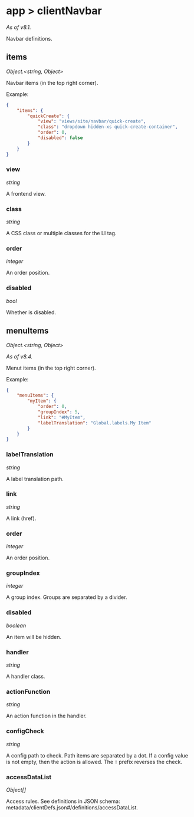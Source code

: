 # app > clientNavbar

*As of v8.1.*

Navbar definitions.

## items

*Object.<string, Object\>*

Navbar items (in the top right corner).

Example:

```json
{
    "items": {
        "quickCreate": {
            "view": "views/site/navbar/quick-create",
            "class": "dropdown hidden-xs quick-create-container",
            "order": 0,
            "disabled": false
        }
    }
}
```

### view

*string*

A frontend view.

### class

*string*

A CSS class or multiple classes for the LI tag.

### order

*integer*

An order position.

### disabled

*bool*

Whether is disabled.

## menuItems

*Object.<string, Object\>*

*As of v8.4.*

Menut items (in the top right corner).

Example:

```json
{
    "menuItems": {
        "myItem": {
            "order": 0,
            "groupIndex": 5,
            "link": "#MyItem",
            "labelTranslation": "Global.labels.My Item"
        }
    }
}
```

### labelTranslation

*string*

A label translation path.

### link

*string*

A link (href).

### order

*integer*

An order position.

### groupIndex

*integer*

A group index. Groups are separated by a divider.

### disabled

*boolean*

An item will be hidden.

### handler

*string*

A handler class.

### actionFunction

*string*

An action function in the handler.

### configCheck

*string*

A config path to check. Path items are separated by a dot. If a config value is not empty, then the action is allowed. The `!` prefix reverses the check.

### accessDataList

*Object[]*

Access rules. See definitions in JSON schema: metadata/clientDefs.json#/definitions/accessDataList.
